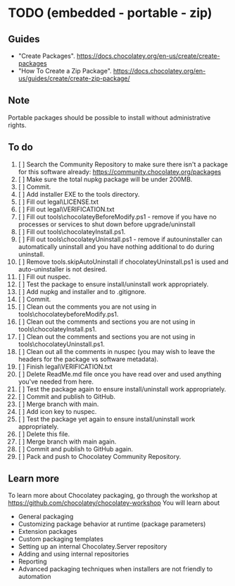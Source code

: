 ﻿# TODO (embedded - portable - zip)

## Guides

- "Create Packages". <https://docs.chocolatey.org/en-us/create/create-packages>
- "How To Create a Zip Package". <https://docs.chocolatey.org/en-us/guides/create/create-zip-package/>

## Note

Portable packages should be possible to install without administrative rights.

## To do

1. [ ] Search the Community Repository to make sure there isn't a package for this software already: <https://community.chocolatey.org/packages>
2. [ ] Make sure the total nupkg package will be under 200MB.
3. [ ] Commit.
4. [ ] Add installer EXE to the tools directory.
5. [ ] Fill out legal\LICENSE.txt
6. [ ] Fill out legal\VERIFICATION.txt
7. [ ] Fill out tools\chocolateyBeforeModify.ps1 - remove if you have no processes or services to shut down before upgrade/uninstall
8. [ ] Fill out tools\chocolateyInstall.ps1.
9.  [ ] Fill out tools\chocolateyUninstall.ps1 - remove if autouninstaller can automatically uninstall and you have nothing additional to do during uninstall.
10. [ ] Remove tools\.skipAutoUninstall if chocolateyUninstall.ps1 is used and auto-uninstaller is not desired.
11. [ ] Fill out nuspec.
12. [ ] Test the package to ensure install/uninstall work appropriately.
13. [ ] Add nupkg and installer and to .gitignore.
14. [ ] Commit.
15. [ ] Clean out the comments you are not using in tools\chocolateybeforeModify.ps1.
16. [ ] Clean out the comments and sections you are not using in tools\chocolateyInstall.ps1.
17. [ ] Clean out the comments and sections you are not using in tools\chocolateyUninstall.ps1.
18. [ ] Clean out all the comments in nuspec (you may wish to leave the headers for the package vs software metadata).
19. [ ] Finish legal\VERIFICATION.txt
20. [ ] Delete ReadMe.md file once you have read over and used anything you've needed from here.
21. [ ] Test the package again to ensure install/uninstall work appropriately.
22. [ ] Commit and publish to GitHub.
23. [ ] Merge branch with main.
24. [ ] Add icon key to nuspec.
25. [ ] Test the package yet again to ensure install/uninstall work appropriately.
26. [ ] Delete this file.
27. [ ] Merge branch with main again.
28. [ ] Commit and publish to GitHub again.
29. [ ] Pack and push to Chocolatey Community Repository.

## Learn more

To learn more about Chocolatey packaging, go through the workshop at <https://github.com/chocolatey/chocolatey-workshop>
You will learn about

- General packaging
- Customizing package behavior at runtime (package parameters)
- Extension packages
- Custom packaging templates
- Setting up an internal Chocolatey.Server repository
- Adding and using internal repositories
- Reporting
- Advanced packaging techniques when installers are not friendly to automation
